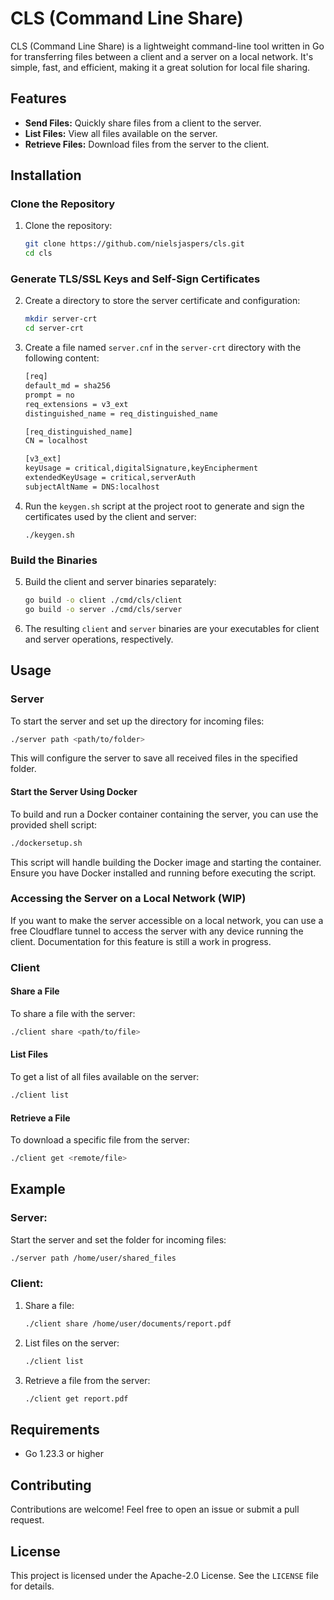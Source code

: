 # CLS (Command Line Share)

CLS (Command Line Share) is a lightweight command-line tool written in Go for transferring files between a client and a server on a local network. It's simple, fast, and efficient, making it a great solution for local file sharing.

## Features

- **Send Files:** Quickly share files from a client to the server.
- **List Files:** View all files available on the server.
- **Retrieve Files:** Download files from the server to the client.

## Installation

### Clone the Repository

1. Clone the repository:
   ```bash
   git clone https://github.com/nielsjaspers/cls.git
   cd cls
   ```

### Generate TLS/SSL Keys and Self-Sign Certificates

2. Create a directory to store the server certificate and configuration:

   ```bash
   mkdir server-crt
   cd server-crt
   ```

3. Create a file named `server.cnf` in the `server-crt` directory with the following content:

   ```bash
   [req]
   default_md = sha256
   prompt = no
   req_extensions = v3_ext
   distinguished_name = req_distinguished_name

   [req_distinguished_name]
   CN = localhost

   [v3_ext]
   keyUsage = critical,digitalSignature,keyEncipherment
   extendedKeyUsage = critical,serverAuth
   subjectAltName = DNS:localhost
   ```

4. Run the `keygen.sh` script at the project root to generate and sign the certificates used by the client and server:

   ```
   ./keygen.sh
   ```

### Build the Binaries

5) Build the client and server binaries separately:

   ```bash
   go build -o client ./cmd/cls/client
   go build -o server ./cmd/cls/server
   ```

6) The resulting `client` and `server` binaries are your executables for client and server operations, respectively.

## Usage

### Server

To start the server and set up the directory for incoming files:

```bash
./server path <path/to/folder>
```

This will configure the server to save all received files in the specified folder.

#### Start the Server Using Docker

To build and run a Docker container containing the server, you can use the provided shell script:

```bash
./dockersetup.sh
```

This script will handle building the Docker image and starting the container. Ensure you have Docker installed and running before executing the script.

### Accessing the Server on a Local Network (WIP)

If you want to make the server accessible on a local network, you can use a free Cloudflare tunnel to access the server with any device running the client. Documentation for this feature is still a work in progress.

### Client

#### Share a File

To share a file with the server:

```bash
./client share <path/to/file>
```

#### List Files

To get a list of all files available on the server:

```bash
./client list
```

#### Retrieve a File

To download a specific file from the server:

```bash
./client get <remote/file>
```

## Example

### Server:

Start the server and set the folder for incoming files:

```bash
./server path /home/user/shared_files
```

### Client:

1. Share a file:

   ```bash
   ./client share /home/user/documents/report.pdf
   ```

2. List files on the server:

   ```bash
   ./client list
   ```

3. Retrieve a file from the server:

   ```bash
   ./client get report.pdf
   ```

## Requirements

- Go 1.23.3 or higher

## Contributing

Contributions are welcome! Feel free to open an issue or submit a pull request.

## License

This project is licensed under the Apache-2.0 License. See the `LICENSE` file for details.
